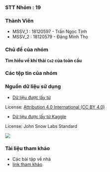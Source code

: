 ### STT Nhóm  : 19

### Thành Viên
- MSSV_1 : 18120597 - Trần Ngọc Tịnh
- MSSV_2 : 18120579 - Đặng Minh Thọ
### Chủ đề của nhóm

**Tìm hiểu về khí thải `Co2` của toàn cầu**  

### Các tệp tin của nhóm



### Nguồn dữ liệu sử dụng

- [Dữ liệu được lấy từ ](https://datahub.io/JohnSnowLabs/population-figures-by-country#resource-population-figures-by-country-csv)

License: [Attribution 4.0 International (CC BY 4.0)](https://creativecommons.org/licenses/by/4.0/)

- [Dữ liệu được lấy từ Kaggle](https://www.kaggle.com/yoannboyere/co2-ghg-emissionsdata)

License: John Snow Labs Standard

![](https://github.com/TranNgocTinh0810/FinalProject-P4DS/blob/master/img.jpg)

### Tài liệu tham khảo
- Các bài tập về nhà 
- [link tham khảo](https://vimentor.com/vi/lesson/14-to-chuc-lai-bang-du-lieu-phan-2)

